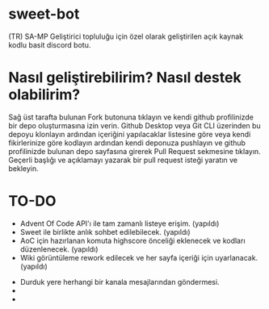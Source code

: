 # sweet-bot
(TR) SA-MP Geliştirici topluluğu için özel olarak geliştirilen açık kaynak kodlu basit discord botu.

# Nasıl geliştirebilirim? Nasıl destek olabilirim?

Sağ üst tarafta bulunan Fork butonuna tıklayın ve kendi github profilinizde bir depo oluşturmasına izin verin. Github Desktop veya Git CLI üzerinden bu depoyu klonlayın ardından içeriğini yapılacaklar listesine göre veya kendi fikirlerinize göre kodlayın ardından kendi deponuza pushlayın ve github profilinizde bulunan depo sayfasına girerek Pull Request sekmesine tıklayın. Geçerli başlığı ve açıklamayı yazarak bir pull request isteği yaratın ve bekleyin.

# TO-DO
+ Advent Of Code API'ı ile tam zamanlı listeye erişim. (yapıldı)
+ Sweet ile birlikte anlık sohbet edilebilecek. (yapıldı)
+ AoC için hazırlanan komuta highscore önceliği eklenecek ve kodları düzenlenecek. (yapıldı)
+ Wiki görüntüleme rework edilecek ve her sayfa içeriği için uyarlanacak. (yapıldı)
- Durduk yere herhangi bir kanala mesajlarından göndermesi.
- 
-
